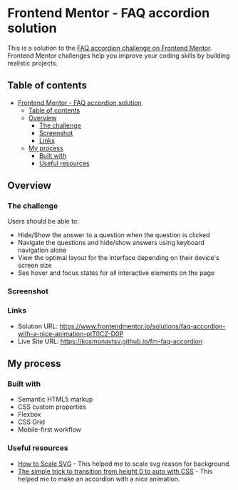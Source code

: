 # Frontend Mentor - FAQ accordion solution

This is a solution to the [FAQ accordion challenge on Frontend Mentor](https://www.frontendmentor.io/challenges/faq-accordion-wyfFdeBwBz). Frontend Mentor challenges help you improve your coding skills by building realistic projects. 

## Table of contents

- [Frontend Mentor - FAQ accordion solution](#frontend-mentor---faq-accordion-solution)
  - [Table of contents](#table-of-contents)
  - [Overview](#overview)
    - [The challenge](#the-challenge)
    - [Screenshot](#screenshot)
    - [Links](#links)
  - [My process](#my-process)
    - [Built with](#built-with)
    - [Useful resources](#useful-resources)

## Overview

### The challenge

Users should be able to:

- Hide/Show the answer to a question when the question is clicked
- Navigate the questions and hide/show answers using keyboard navigation alone
- View the optimal layout for the interface depending on their device's screen size
- See hover and focus states for all interactive elements on the page

### Screenshot



### Links

- Solution URL: https://www.frontendmentor.io/solutions/faq-accordion-with-a-nice-animation-ptT0CZ-D0P
- Live Site URL: https://kosmonavtsv.github.io/fm-faq-accordion

## My process

### Built with

- Semantic HTML5 markup
- CSS custom properties
- Flexbox
- CSS Grid
- Mobile-first workflow

### Useful resources

- [How to Scale SVG](https://css-tricks.com/scale-svg/) - This helped me to scale svg reason for background.
- [The simple trick to transition from height 0 to auto with CSS](https://www.youtube.com/watch?v=B_n4YONte5A) - This helped me to  make an accordion with a nice animation.
